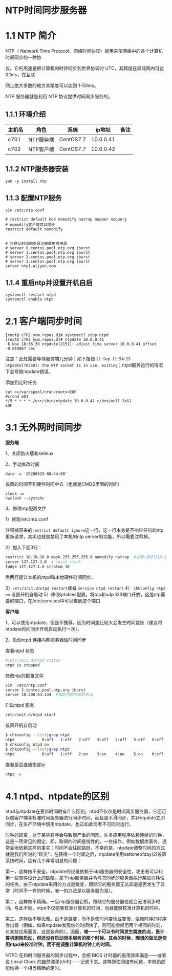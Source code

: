 # NTP时间同步服务器

# 1.1 NTP 简介

NTP（ Network Time Protocol，网络时间协议）是用来使网络中的各个计算机时间同步的一种协

议。它的用途是把计算机的时钟同步到世界协调时 UTC，其精度在局域网内可达 0.1ms，在互联

网上绝大多数的地方其精度可以达到 1-50ms。

NTP 服务器就是利用 NTP 协议提供时间同步服务的。



## 1.1.1 环境介绍

| 主机名 | 角色      | 系统      | ip地址    | 备注 |
| ------ | --------- | --------- | --------- | ---- |
| c701   | NTP服务端 | CentOS7.7 | 10.0.0.41 |      |
| c702   | NTP客户端 | CentOS7.7 | 10.0.0.42 |      |



## 1.1.2 NTP服务器安装

```shell
yum -y install ntp        
```



## 1.1.3 配置NTP服务

```shell
vim /etc/ntp.conf 

# restrict default kod nomodify notrap nopeer noquery
# nomodify客户端可以同步
restrict default nomodify


# 将默认时间同步源注释改用可用源
# server 0.centos.pool.ntp.org iburst
# server 1.centos.pool.ntp.org iburst
# server 2.centos.pool.ntp.org iburst
# server 3.centos.pool.ntp.org iburst
server ntp1.aliyun.com
```



## 1.1.4 重启ntp并设置开机自启

```shell
systemctl restart ntpd
systemctl enable ntpd
```



# 2.1 客户端同步时间

```shell
[root@ c702 yum.repos.d]# systemctl stop ntpd
[root@ c702 yum.repos.d]# ntpdate 10.0.0.41
 6 Nov 18:36:39 ntpdate[2151]: adjust time server 10.0.0.41 offset -0.019067 sec
```

注意：此处需要等待服务端几分钟；如下报错 `22 Sep 11:54:25 ntpdate[70350]: the NTP socket is in use, exiting`；ntpd服务运行的情况下会导致ntpdate错误。

添加到定时任务

```shell
cat >>/var/spool/cron/root<<EOF
#crond m01
*/5 * * * * /usr/sbin/ntpdate 10.0.0.41 >/dev/null 2>&1
EOF
```





# 3.1 无外网时间同步

**服务端**

1、关闭防火墙和selinux

2、手动修改时间

```
date -s '20200629 08:44:00'
```

设置的时间写到硬件时间中去（也就是CMOS里面的时间）

```
clock -w
hwclock --systohc
```

3、修改ntp配置文件

1）修改/etc/ntp.conf

注释掉原来的`restrict default ignore`这一行，这一行本身是不响应任何的ntp更新请求，其实也就是禁用了本机的ntp server的功能，所以需要注释掉。

2）加入下面3行： 

```bash
restrict 10.10.10.0 mask 255.255.255.0 nomodify notrap  #注释:用于让10.10.10.0/24网段上的机器能和本机做时间同步
server 127.127.1.0  # local clock
fudge 127.127.1.0 stratum 10
```

后两行是让本机的ntpd和本地硬件时间同步。

3）`/etc/init.d/ntpd restart`或者 `service ntpd restart`
4） `chkconfig ntpd on` 设置开机自启动
5）修改iptables配置，将tcp和udp 123端口开放，这是ntp需要的端口，在/etc/services中可以查到这个端口

**客户端**

1、可以使用ntpdate，但是不推荐，因为时间差比较大会发生时间跳跃（建议将ntpdate时间同步开机自动执行一次）。

2、启动ntpd 连接内网服务器做时间同步

查看ntpd 状态

```bash
#/etc/init.d/ntpd status
ntpd is stopped
```

修改ntp的配置文件

```bash
vim  /etc/ntp.conf
server 2.centos.pool.ntp.org iburst
server 10.200.63.134  #指定内网时间同步ip
```

启动ntpd 服务

```bash
/etc/init.d/ntpd start
```

设置开机自启动

```bash
$ chkconfig --list|grep ntpd
ntpd            0:off   1:off   2:off   3:off   4:off   5:off   6:off
$ chkconfig ntpd on
$ chkconfig --list|grep ntpd
ntpd            0:off   1:off   2:on    3:on    4:on    5:on    6:off
```

查看是否连通指定ip

```bash
ntpq -p
```





# 4.1 ntpd、ntpdate的区别

ntpd与ntpdate在更新时间时有什么区别。ntpd不仅仅是时间同步服务器，它还可以做客户端与标准时间服务器进行同步时间，而且是平滑同步，并非ntpdate立即同步，在生产环境中慎用ntpdate，也正如此两者不可同时运行。

时钟的跃变，对于某些程序会导致很严重的问题。许多应用程序依赖连续的时钟，这是一项常见的假定，即，取得的时间是线性的，一些操作，例如数据库事务，通常会地依赖这样的事实：时间不会往回跳跃。不幸的是，ntpdate调整时间的方式就是我们所说的”跃变“：在获得一个时间之后，ntpdate使用settimeofday(2)设置系统时间，这有几个非常明显的问题：

第一，这样做不安全。ntpdate的设置依赖于ntp服务器的安全性，攻击者可以利用一些软件设计上的缺陷，拿下ntp服务器并令与其同步的服务器执行某些消耗性的任务。由于ntpdate采用的方式是跳变，跟随它的服务器无法知道是否发生了异常（时间不一样的时候，唯一的办法是以服务器为准）。

第二，这样做不精确。一旦ntp服务器宕机，跟随它的服务器也就会无法同步时间。与此不同，ntpd不仅能够校准计算机的时间，而且能够校准计算机的时钟。

第三，这样做不够优雅。由于是跳变，而不是使时间变快或变慢，依赖时序的程序会出错（例如，如果ntpdate发现你的时间快了，则可能会经历两个相同的时刻，对某些应用而言，这是致命的）。因而，**唯一一个可以令时间发生跳变的点，是计算机刚刚启动，但还没有启动很多服务的那个时候。其余的时候，理想的做法是使用ntpd来校准时钟，而不是调整计算机时钟上的时间。**

NTPD 在和时间服务器的同步过程中，会把 BIOS 计时器的振荡频率偏差——或者说 Local Clock 的自然漂移(drift)——记录下来。这样即使网络有问题，本机仍然能维持一个相当精确的走时。

